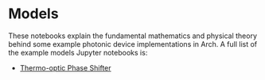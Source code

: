 # Models

These notebooks explain the fundamental mathematics and physical theory behind some example photonic device implementations in Arch. A full list of the example models Jupyter notebooks is:

* [Thermo-optic Phase Shifter](https://github.com/BigPhoton/arch/docs/models/thermo_optic_phase_shifter.ipynb)
